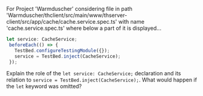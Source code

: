 For Project 'Warmduscher' considering file in path 'Warmduscher/thclient/src/main/www/thserver-client/src/app/cache/cache.service.spec.ts' with name 'cache.service.spec.ts' where below a part of it is displayed... 

```typescript
let service: CacheService;
 beforeEach(() => {
   TestBed.configureTestingModule({});
   service = TestBed.inject(CacheService);
 });
```

Explain the role of the `let service: CacheService;` declaration and its relation to `service = TestBed.inject(CacheService);`. What would happen if the `let` keyword was omitted?